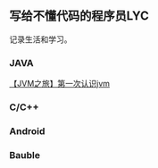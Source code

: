 ## 写给不懂代码的程序员LYC

记录生活和学习。

### JAVA

[【JVM之旅】第一次认识jvm](Java/JVM/1.md)

### C/C++

### Android

### Bauble

